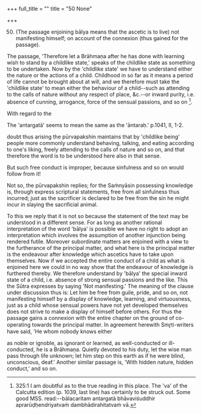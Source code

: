 +++
full_title = ""
title = "50 None"

+++


50. (The passage enjoining bālya means that the ascetic is to live) not manifesting himself; on account of the connexion (thus gained for the passage).

The passage, 'Therefore let a Brāhmaṇa after he has done with learning wish to stand by a childlike state,' speaks of the childlike state as something to be undertaken. Now by the 'childlike state' we have to understand either the nature or the actions of a child. Childhood in so far as it means a period of life cannot be brought about at will, and we therefore must take the 'childlike state' to mean either the behaviour of a child--such as attending to the calls of nature without any respect of place, &c.--or inward purity, i.e. absence of cunning, arrogance, force of the sensual passions, and so on [^fn_204].

With regard to the

[^fn_204]: 325:1 I am doubtful as to the true reading in this place. The 'va' of the Calcutta edition (p. 1039, last line) has certainly to be struck  out. Some good MSS. read:--bālacaritam antargatā bhāvaviśuddhir aprarūḍḥendriyatvaṁ dambhādirahitatvaṁ vā.

The 'antargatā' seems to mean the same as the 'āntaraḥ.' p.1041, II, 1-2.

doubt thus arising the pūrvapakshin maintains that by 'childlike being' people more commonly understand behaving, talking, and eating according to one's liking, freely attending to the calls of nature and so on, and that therefore the word is to be understood here also in that sense.

But such free conduct is improper, because sinfulness and so on would follow from it!

Not so, the pūrvapakshin replies; for the Saṁnyāsin possessing knowledge is, through express scriptural statements, free from all sinfulness thus incurred; just as the sacrificer is declared to be free from the sin he might incur in slaying the sacrificial animal.

To this we reply that it is not so because the statement of the text may be understood in a different sense. For as long as another rational interpretation of the word 'bālya' is possible we have no right to adopt an interpretation which involves the assumption of another injunction being rendered futile. Moreover subordinate matters are enjoined with a view to the furtherance of the principal matter, and what here is the principal matter is the endeavour after knowledge which ascetics have to take upon themselves. Now if we accepted the entire conduct of a child as what is enjoined here we could in no way show that the endeavour of knowledge is furthered thereby. We therefore understand by 'bālya' the special inward state of a child, i.e. absence of strong sensual passions and the like. This the Sūtra expresses by saying 'Not manifesting.' The meaning of the clause under discussion thus is: Let him be free from guile, pride, and so on, not manifesting himself by a display of knowledge, learning, and virtuousness, just as a child whose sensual powers have not yet developed themselves does not strive to make a display of himself before others. For thus the passage gains a connexion with the entire chapter on the ground of co-operating towards the principal matter. In agreement herewith Smr̥ti-writers have said, 'He whom nobody knows either

as noble or ignoble, as ignorant or learned, as well-conducted or ill-conducted, he is a Brāhmaṇa. Quietly devoted to his duty, let the wise man pass through life unknown; let him step on this earth as if he were blind, unconscious, deaf.' Another similar passage is, 'With hidden nature, hidden conduct,' and so on.

